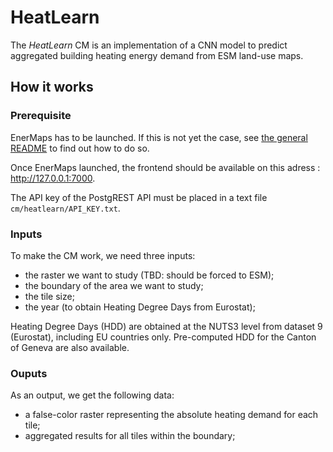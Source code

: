 # HeatLearn

The *HeatLearn* CM is an implementation of a CNN model to predict aggregated building heating energy demand from ESM land-use maps.

## How it works

### Prerequisite

EnerMaps has to be launched.
If this is not yet the case, see [the general README](../../README.md) to find out how to do so.

Once EnerMaps launched, the frontend should be available on this adress : http://127.0.0.1:7000.

The API key of the PostgREST API must be placed in a text file `cm/heatlearn/API_KEY.txt`.

### Inputs

To make the CM work, we need three inputs:

* the raster we want to study (TBD: should be forced to ESM);
* the boundary of the area we want to study;
* the tile size;
* the year (to obtain Heating Degree Days from Eurostat);

Heating Degree Days (HDD) are obtained at the NUTS3 level from dataset 9 (Eurostat), including EU countries only.
Pre-computed HDD for the Canton of Geneva are also available.

### Ouputs

As an output, we get the following data:
* a false-color raster representing the absolute heating demand for each tile;
* aggregated results for all tiles within the boundary;
